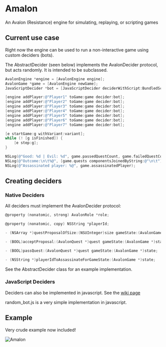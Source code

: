 Amalon
======

An Avalon (Resistance) engine for simulating, replaying, or scripting games

## Current use case

Right now the engine can be used to run a non-interactive game using custom deciders (bots).

The AbstractDecider (seen below) implements the AvalonDecider protocol, but acts randomly.  It is intended to be subclassed.

```objective-c
AvalonEngine *engine = [AvalonEngine engine];
AvalonGame *game = [AvalonEngine newGame];
JavaScriptDecider *bot = [JavaScriptDecider deciderWithScript:BundledScript(@"simple_bot")];

[engine addPlayer:@"Player1" toGame:game decider:bot];
[engine addPlayer:@"Player2" toGame:game decider:bot];
[engine addPlayer:@"Player3" toGame:game decider:bot];
[engine addPlayer:@"Player4" toGame:game decider:bot];
[engine addPlayer:@"Player5" toGame:game decider:bot];
[engine addPlayer:@"Player6" toGame:game decider:bot];
[engine addPlayer:@"Player7" toGame:game decider:bot];

[e startGame:g withVariant:variant];
while (! [g isFinished]) {
    [e step:g];
}

NSLog(@"Good: %d | Evil: %d", game.passedQuestCount, game.failedQuestCount);
NSLog(@"Outcome:\n\t%@", [game.quests componentsJoinedByString:@"\n\t"]);
NSLog(@"Assassinated player: %@", game.assassinatedPlayer);
```

## Creating deciders

### Native Deciders

All deciders must implement the AvalonDecider protocol:

```objective-c
@property (nonatomic, strong) AvalonRole *role;

@property (nonatomic, copy) NSString *playerId;

- (NSArray *)questProposalOfSize:(NSUInteger)size gameState:(AvalonGame *)state;

- (BOOL)acceptProposal:(AvalonQuest *)quest gameState:(AvalonGame *)state;

- (BOOL)passQuest:(AvalonQuest *)quest gameState:(AvalonGame *)state;

- (NSString *)playerIdToAssassinateForGameState:(AvalonGame *)state;
```

See the AbstractDecider class for an example implementation.

### JavaScript Deciders

Deciders can also be implemented in javascript.  See the [wiki page](https://github.com/TokenGnome/Amalon/wiki/Using-JavaScript-for-Deciders)

random_bot.js is a very simple implementation in javascript.

## Example

Very crude example now included!

<img src="https://dl.dropboxusercontent.com/u/10407794/amalon.PNG" alt="Amalon" title="Amalon">